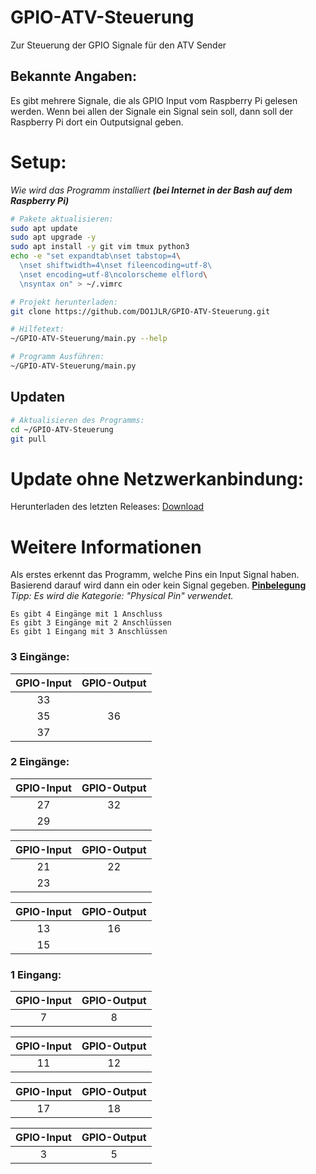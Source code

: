 # GPIO-ATV-Steuerung
Zur Steuerung der GPIO Signale für den ATV Sender

## Bekannte Angaben:

Es gibt mehrere Signale, die als GPIO Input vom Raspberry Pi gelesen werden. Wenn bei allen der Signale ein Signal sein soll, dann soll der Raspberry Pi dort ein Outputsignal geben.

# Setup:
*Wie wird das Programm installiert* ***(bei Internet in der Bash auf dem Raspberry Pi)***

```bash
# Pakete aktualisieren:
sudo apt update
sudo apt upgrade -y
sudo apt install -y git vim tmux python3 
echo -e "set expandtab\nset tabstop=4\
  \nset shiftwidth=4\nset fileencoding=utf-8\ 
  \nset encoding=utf-8\ncolorscheme elflord\
  \nsyntax on" > ~/.vimrc

# Projekt herunterladen:
git clone https://github.com/DO1JLR/GPIO-ATV-Steuerung.git

# Hilfetext:
~/GPIO-ATV-Steuerung/main.py --help

# Programm Ausführen:
~/GPIO-ATV-Steuerung/main.py 
```

## Updaten

```bash
# Aktualisieren des Programms:
cd ~/GPIO-ATV-Steuerung
git pull
```

# Update ohne Netzwerkanbindung:

Herunterladen des letzten Releases: [Download](https://github.com/DO1JLR/GPIO-ATV-Steuerung/releases/latest)

# Weitere Informationen
Als erstes erkennt das Programm, welche Pins ein Input Signal haben. Basierend darauf wird dann ein oder kein Signal gegeben.
**[Pinbelegung](https://de.pinout.xyz/)**
*Tipp: Es wird die Kategorie: "Physical Pin" verwendet.*

```
Es gibt 4 Eingänge mit 1 Anschluss
Es gibt 3 Eingänge mit 2 Anschlüssen
Es gibt 1 Eingang mit 3 Anschlüssen
```
### 3 Eingänge:
| **GPIO-Input** | **GPIO-Output** |
|:--------------:|:---------------:|
|  33            |                 |
|  35            | 36              |
|  37            |                 |

### 2 Eingänge:
| **GPIO-Input** | **GPIO-Output** |
|:--------------:|:---------------:|
|  27            | 32              |
|  29            |                 |

| **GPIO-Input** | **GPIO-Output** |
|:--------------:|:---------------:|
|  21            | 22              |
|  23            |                 |


| **GPIO-Input** | **GPIO-Output** |
|:--------------:|:---------------:|
|  13            | 16              |
|  15            |                 |


### 1 Eingang:

| **GPIO-Input** | **GPIO-Output** |
|:--------------:|:---------------:|
|  7             | 8              |

| **GPIO-Input** | **GPIO-Output** |
|:--------------:|:---------------:|
|  11            | 12              |

| **GPIO-Input** | **GPIO-Output** |
|:--------------:|:---------------:|
|  17            | 18              |

| **GPIO-Input** | **GPIO-Output** |
|:--------------:|:---------------:|
|  3             | 5               |



